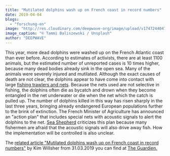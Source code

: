 ```yaml
---
title: "Mutilated dolphins wash up on French coast in record numbers"
date: 2019-04-04
blogs: 
  - "forschung-en"
image: "http://res.cloudinary.com/deepwave-org/image/upload/v1747244047/deepwave.org/tammi-baliszewski-FLOF4xCXXW8-unsplash-scaled.jpg"
image_caption: "© Tammi Baliszewski / Unsplash"
author: "DEEPWAVE"
---
```


This year, more dead dolphins were washed up on the French Atlantic coast than ever before. According to estimates of activists, there are at least 1100 animals, but the estimated number of unreported cases is 10 times higher, because many dead bodies already sink in the open sea. Many of the animals were severely injured and mutilated. Although the exact causes of death are not clear, the dolphins appear to have come into contact with large [fishing trawlers and nets](https://www.deepwave.org/the-oceans/overfishing/?lang=en). Because the nets used are not selective in fishing, the dolphins often die as bycatch and drown when they become entangled in the net underwater or die when the net which the catch is pulled up. The number of dolphins killed in this way has risen sharply in the last three years, bringing already endangered European populations further to the brink of extinction. The French Minister of Agriculture has announced an "action plan" that includes special nets with acoustic signals to alert the dolphins to the net. [Sea Shepherd](https://sea-shepherd.de/) criticizes this plan because many fishermen are afraid that the acoustic signals will also drive away fish. How the implementation will be controlled is also unclear.

The [related article "Mutilated dolphins wash up on French coast in record numbers"](https://www.theguardian.com/environment/2019/mar/31/mutilated-dolphins-wash-up-on-french-coast-in-record-numbers) by Kim Willsher from 31.03.2019 you can find at [The Guardien.](https://www.theguardian.com/international)
